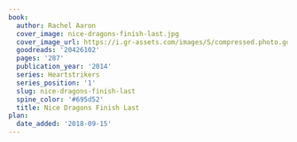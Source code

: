 ```yaml
---
book:
  author: Rachel Aaron
  cover_image: nice-dragons-finish-last.jpg
  cover_image_url: https://i.gr-assets.com/images/S/compressed.photo.goodreads.com/books/1389049309l/20426102._SX98_.jpg
  goodreads: '20426102'
  pages: '287'
  publication_year: '2014'
  series: Heartstrikers
  series_position: '1'
  slug: nice-dragons-finish-last
  spine_color: '#695d52'
  title: Nice Dragons Finish Last
plan:
  date_added: '2018-09-15'
---
```

